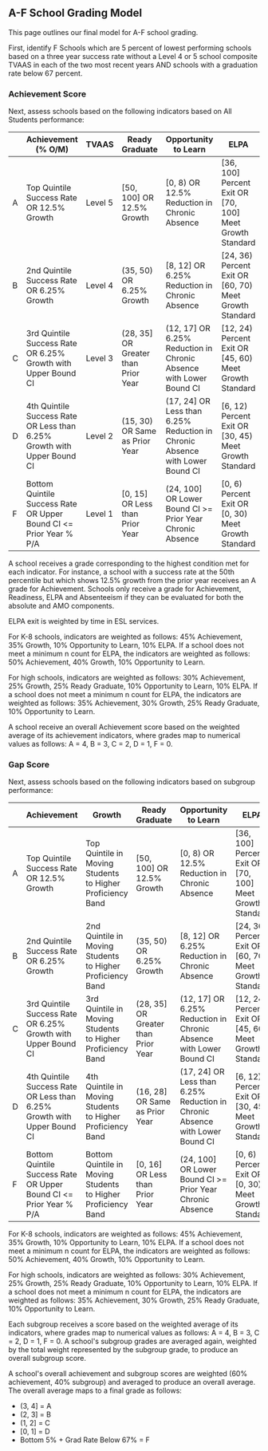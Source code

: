## A-F School Grading Model

This page outlines our final model for A-F school grading.

First, identify F Schools which are 5 percent of lowest performing schools based on a three year success rate without a Level 4 or 5 school composite TVAAS in each of the two most recent years AND schools with a graduation rate below 67 percent.

### Achievement Score

Next, assess schools based on the following indicators based on All Students performance:

|   | Achievement (% O/M) | TVAAS | Ready Graduate | Opportunity to Learn | ELPA |
|---|---------------------|-------|----------------|----------------------|------|
| A | Top Quintile Success Rate OR 12.5% Growth | Level 5 | [50, 100] OR 12.5% Growth | [0, 8) OR 12.5% Reduction in Chronic Absence | [36, 100] Percent Exit OR [70, 100] Meet Growth Standard |
| B | 2nd Quintile Success Rate OR 6.25% Growth | Level 4 | (35, 50) OR 6.25% Growth | [8, 12] OR 6.25% Reduction in Chronic Absence | [24, 36) Percent Exit OR [60, 70) Meet Growth Standard |
| C | 3rd Quintile Success Rate OR 6.25% Growth with Upper Bound CI | Level 3 | (28, 35] OR Greater than Prior Year | (12, 17] OR 6.25% Reduction in Chronic Absence with Lower Bound CI | [12, 24) Percent Exit OR [45, 60) Meet Growth Standard |
| D | 4th Quintile Success Rate OR Less than 6.25% Growth with Upper Bound CI | Level 2 | (15, 30) OR Same as Prior Year | (17, 24] OR Less than 6.25% Reduction in Chronic Absence with Lower Bound CI | [6, 12) Percent Exit OR [30, 45) Meet Growth Standard |
| F | Bottom Quintile Success Rate OR Upper Bound CI <= Prior Year % P/A | Level 1 | [0, 15] OR Less than Prior Year | (24, 100] OR Lower Bound CI >= Prior Year Chronic Absence | [0, 6) Percent Exit OR [0, 30) Meet Growth Standard |

A school receives a grade corresponding to the highest condition met for each indicator. For instance, a school with a success rate at the 50th percentile but which shows 12.5% growth from the prior year receives an A grade for Achievement. Schools only receive a grade for Achievement, Readiness, ELPA and Absenteeism if they can be evaluated for both the absolute and AMO components.

ELPA exit is weighted by time in ESL services.

For K-8 schools, indicators are weighted as follows: 45% Achievement, 35% Growth, 10% Opportunity to Learn, 10% ELPA. If a school does not meet a minimum n count for ELPA, the indicators are weighted as follows: 50% Achievement, 40% Growth, 10% Opportunity to Learn.

For high schools, indicators are weighted as follows: 30% Achievement, 25% Growth, 25% Ready Graduate, 10% Opportunity to Learn, 10% ELPA. If a school does not meet a minimum n count for ELPA, the indicators are weighted as follows: 35% Achievement, 30% Growth, 25% Ready Graduate, 10% Opportunity to Learn.

A school receive an overall Achievement score based on the weighted average of its achievement indicators, where grades map to numerical values as follows: A = 4, B = 3, C = 2, D = 1, F = 0.

### Gap Score

Next, assess schools based on the following indicators based on subgroup performance:

|   | Achievement | Growth | Ready Graduate | Opportunity to Learn | ELPA |
|---|-------------|--------|----------------|----------------------|------|
| A | Top Quintile Success Rate OR 12.5% Growth | Top Quintile in Moving Students to Higher Proficiency Band | [50, 100] OR 12.5% Growth | [0, 8) OR 12.5% Reduction in Chronic Absence | [36, 100] Percent Exit OR [70, 100] Meet Growth Standard |
| B | 2nd Quintile Success Rate OR 6.25% Growth | 2nd Quintile in Moving Students to Higher Proficiency Band | (35, 50) OR 6.25% Growth | [8, 12] OR 6.25% Reduction in Chronic Absence | [24, 36) Percent Exit OR [60, 70) Meet Growth Standard |
| C | 3rd Quintile Success Rate OR 6.25% Growth with Upper Bound CI | 3rd Quintile in Moving Students to Higher Proficiency Band | (28, 35] OR Greater than Prior Year | (12, 17] OR 6.25% Reduction in Chronic Absence with Lower Bound CI | [12, 24) Percent Exit OR [45, 60) Meet Growth Standard |
| D | 4th Quintile Success Rate OR Less than 6.25% Growth with Upper Bound CI | 4th Quintile in Moving Students to Higher Proficiency Band | (16, 28] OR Same as Prior Year | (17, 24] OR Less than 6.25% Reduction in Chronic Absence with Lower Bound CI | [6, 12) Percent Exit OR [30, 45) Meet Growth Standard |
| F | Bottom Quintile Success Rate OR Upper Bound CI <= Prior Year % P/A | Bottom Quintile in Moving Students to Higher Proficiency Band | [0, 16] OR Less than Prior Year | (24, 100] OR Lower Bound CI >= Prior Year Chronic Absence | [0, 6) Percent Exit OR [0, 30) Meet Growth Standard |

For K-8 schools, indicators are weighted as follows: 45% Achievement, 35% Growth, 10% Opportunity to Learn, 10% ELPA. If a school does not meet a minimum n count for ELPA, the indicators are weighted as follows: 50% Achievement, 40% Growth, 10% Opportunity to Learn.

For high schools, indicators are weighted as follows: 30% Achievement, 25% Growth, 25% Ready Graduate, 10% Opportunity to Learn, 10% ELPA. If a school does not meet a minimum n count for ELPA, the indicators are weighted as follows: 35% Achievement, 30% Growth, 25% Ready Graduate, 10% Opportunity to Learn.

Each subgroup receives a score based on the weighted average of its indicators, where grades map to numerical values as follows: A = 4, B = 3, C = 2, D = 1, F = 0. A school's subgroup grades are averaged again, weighted by the total weight represented by the subgroup grade, to produce an overall subgroup score.

A school's overall achievement and subgroup scores are weighted (60% achievement, 40% subgroup) and averaged to produce an overall average. The overall average maps to a final grade as follows:

+ (3, 4] = A
+ (2, 3] = B
+ (1, 2] = C
+ [0, 1] = D
+ Bottom 5% + Grad Rate Below 67% = F